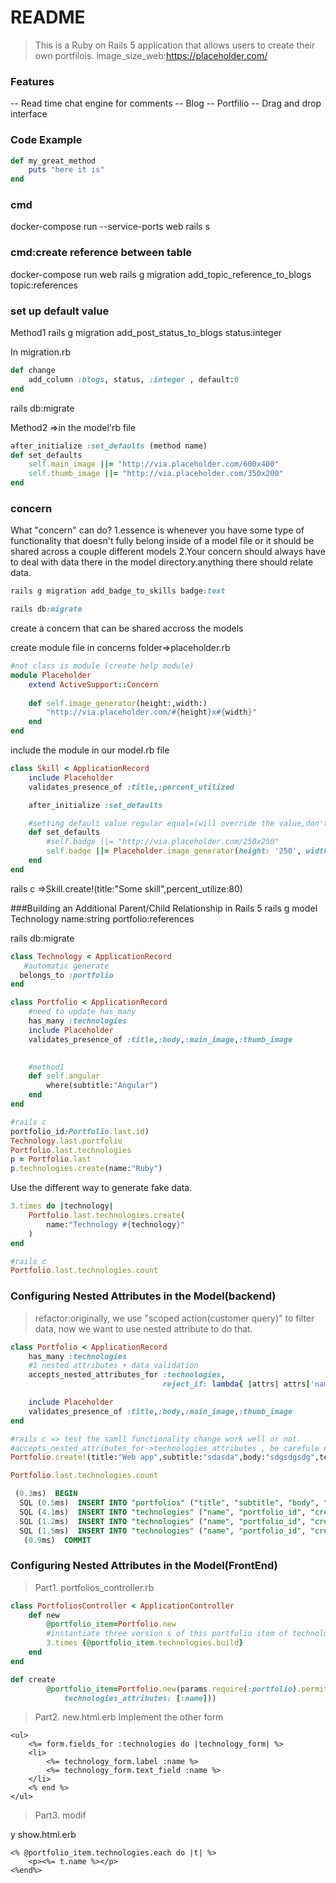 # README

>This is a Ruby on Rails 5 application that allows users to create their own portfilois.
>image_size_web:https://placeholder.com/
### Features
-- Read time chat engine for comments
-- Blog 
-- Portfilio
-- Drag and drop interface

### Code Example

```ruby
def my_great_method
    puts "here it is"
end
```

### cmd
docker-compose run --service-ports web rails s

### cmd:create reference between table
docker-compose run web rails g migration add_topic_reference_to_blogs topic:references

### set up default value
Method1
rails g migration add_post_status_to_blogs status:integer

In migration.rb
```ruby
def change
    add_column :blogs, status, :integer , default:0
end
```
rails db:migrate


Method2 =>in the model'rb file

```ruby
after_initialize :set_defaults (method name)
def set_defaults
    self.main_image ||= "http://via.placeholder.com/600x400"
    self.thumb_image ||= "http://via.placeholder.com/350x200"
end
```

### concern
What "concern" can do?
1.essence is whenever you have some type of functionality that doesn't fully belong inside of a model file or it should be shared across a couple different models
2.Your concern should always have to deal with data there in the model directory.anything there should relate data.

``` ruby
rails g migration add_badge_to_skills badge:text

rails db:migrate

```

create a concern that can be shared accross the models

create module file in concerns folder=>placeholder.rb

```ruby
#not class is module (create help module)
module Placeholder
    extend ActiveSupport::Concern
    
    def self.image_generator(height:,width:)
        "http://via.placeholder.com/#{height}x#{width}"
    end
end
```

include the module in our model.rb file

```ruby
class Skill < ApplicationRecord
    include Placeholder
    validates_presence_of :title,:percent_utilized 

    after_initialize :set_defaults

    #setting default value regular equal=(will override the value,don't cate the value exist or not)  ||=(if self.main_image == nil self.main_image="")
    def set_defaults
        #self.badge ||= "http://via.placeholder.com/250x250"
        self.badge ||= Placeholder.image_generator(height: '250', width: '250')
    end
end

```

rails c =>Skill.create!(title:"Some skill",percent_utilize:80)


###Building an Additional Parent/Child Relationship in Rails 5
rails g model Technology name:string portfolio:references

rails db:migrate

```ruby
class Technology < ApplicationRecord
   #automatic generate
  belongs_to :portfolio
end

```

```ruby
class Portfolio < ApplicationRecord
    #need to update has_many
    has_many :technologies
    include Placeholder
    validates_presence_of :title,:body,:main_image,:thumb_image

   
    #method1
    def self.angular
        where(subtitle:"Angular")
    end
end

```

```ruby
#rails c
portfolio_id:Portfolio.last.id)
Technology.last.portfolio
Portfolio.last.technologies
p = Portfolio.last
p.technologies.create(name:"Ruby")
```

Use the different way to generate fake data.
```ruby
3.times do |technology|
    Portfolio.last.technologies.create(
        name:"Technology #{technology}"
    )
end

#rails c 
Portfolio.last.technologies.count
```

### Configuring Nested Attributes in the Model(backend)
>refactor:originally, we use "scoped action(customer query)" to filter data, now we want to use nested attribute to do that.

```ruby
class Portfolio < ApplicationRecord
    has_many :technologies
    #1 nested attributes + data validation
    accepts_nested_attributes_for :technologies,
                                  reject_if: lambda{ |attrs| attrs['name'].blank?}

    include Placeholder
    validates_presence_of :title,:body,:main_image,:thumb_image
end

#rails c => test the samll functionality change work well or not.
#accepts_nested_attributes_for->technologies_attributes , be carefule need pass array(collect).
Portfolio.create!(title:"Web app",subtitle:"sdasda",body:"sdgsdgsdg",technologies_attributes:[{name:"Ruby on Rails"},{name:"Angular"},{name:"Inoic"}])

Portfolio.last.technologies.count
``` 

```sql
 (0.3ms)  BEGIN
  SQL (0.5ms)  INSERT INTO "portfolios" ("title", "subtitle", "body", "main_image", "thumb_image", "created_at", "updated_at") VALUES ($1, $2, $3, $4, $5, $6, $7) RETURNING "id"  [["title", "Web app"], ["subtitle", "sdasda"], ["body", "sdgsdgsdg"], ["main_image", "http://via.placeholder.com/600x400"], ["thumb_image", "http://via.placeholder.com/350x200"], ["created_at", "2018-05-10 13:33:58.484550"], ["updated_at", "2018-05-10 13:33:58.484550"]]
  SQL (4.1ms)  INSERT INTO "technologies" ("name", "portfolio_id", "created_at", "updated_at") VALUES ($1, $2, $3, $4) RETURNING "id"  [["name", "Ruby on Rails"], ["portfolio_id", 18], ["created_at", "2018-05-10 13:33:58.486683"], ["updated_at", "2018-05-10 13:33:58.486683"]]
  SQL (1.2ms)  INSERT INTO "technologies" ("name", "portfolio_id", "created_at", "updated_at") VALUES ($1, $2, $3, $4) RETURNING "id"  [["name", "Angular"], ["portfolio_id", 18], ["created_at", "2018-05-10 13:33:58.492395"], ["updated_at", "2018-05-10 13:33:58.492395"]]
  SQL (1.5ms)  INSERT INTO "technologies" ("name", "portfolio_id", "created_at", "updated_at") VALUES ($1, $2, $3, $4) RETURNING "id"  [["name", "Inoic"], ["portfolio_id", 18], ["created_at", "2018-05-10 13:33:58.497756"], ["updated_at", "2018-05-10 13:33:58.497756"]]
   (0.9ms)  COMMIT
```
### Configuring Nested Attributes in the Model(FrontEnd)
>Part1. portfolios_controller.rb 
```ruby
class PortfoliosController < ApplicationController
    def new
        @portfolio_item=Portfolio.new
        #instantiate three version s of this portfolio item of technologies
        3.times {@portfolio_item.technologies.build}
    end
end

def create
        @portfolio_item=Portfolio.new(params.require(:portfolio).permit(:title, :subtitle, :body, 
            technologies_attributes: [:name]))
```

>Part2. new.html.erb Implement the other form
```erb
<ul>
    <%= form.fields_for :technologies do |technology_form| %>
    <li>
        <%= technology_form.label :name %>
        <%= technology_form.text_field :name %>
    </li>
    <% end %>
</ul>
```

>Part3. modif

y show.html.erb
```erb
<% @portfolio_item.technologies.each do |t| %>
    <p><%= t.name %></p>
<%end%>
```
